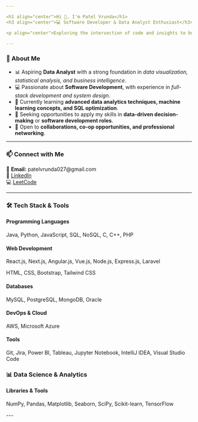 ```yaml
---

<h1 align="center">Hi 👋, I'm Patel Vrunda</h1>  
<h3 align="center">💻 Software Developer & Data Analyst Enthusiast</h3>  

<p align="center">Exploring the intersection of code and insights to build impactful solutions.</p>  

---
```


<h3>🚀 About Me</h3>  
<ul>  
  <li>📊 Aspiring <strong>Data Analyst</strong> with a strong foundation in <em>data visualization, statistical analysis, and business intelligence</em>.</li>  
  <li>💻 Passionate about <strong>Software Development</strong>, with experience in <em>full-stack development and system design</em>.</li>  
  <li>🌱 Currently learning <strong>advanced data analytics techniques, machine learning concepts, and SQL optimization</strong>.</li>  
  <li>🎯 Seeking opportunities to apply my skills in <strong>data-driven decision-making</strong> or <strong>software development roles</strong>.</li>  
  <li>🤝 Open to <strong>collaborations, co-op opportunities, and professional networking</strong>.</li>  
</ul>  

---

<h3>📫 Connect with Me</h3>  
<p>  
  📧 <strong>Email:</strong> patelvrunda027@gmail.com<br>  
  🔗 <a href="https://www.linkedin.com/in/vrundapatel027/" target="_blank">LinkedIn</a><br>  
  💻 <a href="https://leetcode.com/u/ptlvrd_027/" target="_blank">LeetCode</a>  
</p>  

---

<h3>🛠️ Tech Stack & Tools</h3>  

<h4>Programming Languages</h4>  
<p>Java, Python, JavaScript, SQL, NoSQL, C, C++, PHP</p>  

<h4>Web Development</h4>  
<p>React.js, Next.js, Angular.js, Vue.js, Node.js, Express.js, Laravel</p>  
<p>HTML, CSS, Bootstrap, Tailwind CSS</p>  

<h4>Databases</h4>  
<p>MySQL, PostgreSQL, MongoDB, Oracle</p>  

<h4>DevOps & Cloud</h4>  
<p>AWS, Microsoft Azure</p>  

<h4>Tools</h4>  
<p>Git, Jira, Power BI, Tableau, Jupyter Notebook, IntelliJ IDEA, Visual Studio Code</p>  

<h3>📊 Data Science & Analytics</h3> <h4>Libraries & Tools</h4> <p>NumPy, Pandas, Matplotlib, Seaborn, SciPy, Scikit-learn, TensorFlow</p> 
---

